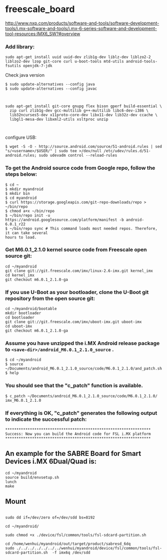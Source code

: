# freescale_board


http://www.nxp.com/products/software-and-tools/software-development-tools/i.mx-software-and-tools/i.mx-6-series-software-and-development-tool-resources:IMX6_SW?#overview

### Add library: 

```
sudo apt-get install uuid uuid-dev zlib1g-dev liblz-dev liblzo2-2 liblzo2-dev lzop git-core curl u-boot-tools mtd-utils android-tools-fsutils openjdk-7-jdk

```

Check java version 

```
$ sudo update-alternatives --config java
$ sudo update-alternatives --config javac
```


```


sudo apt-get install git-core gnupg flex bison gperf build-essential \
  zip curl zlib1g-dev gcc-multilib g++-multilib libc6-dev-i386 \
  lib32ncurses5-dev x11proto-core-dev libx11-dev lib32z-dev ccache \
  libgl1-mesa-dev libxml2-utils xsltproc unzip
  
  

```


configure USB: 

`$ wget -S -O - http://source.android.com/source/51-android.rules | sed "s/<username>/$USER/" | sudo tee >/dev/null /etc/udev/rules.d/51-android.rules; sudo udevadm control --reload-rules`



### To get the Android source code from Google repo, follow the steps below:
```
$ cd ~
$ mkdir myandroid
$ mkdir bin
$ cd myandroid
$ curl https://storage.googleapis.com/git-repo-downloads/repo > ~/bin/repo
$ chmod a+x ~/bin/repo
$ ~/bin/repo init -u https://android.googlesource.com/platform/manifest -b android-6.0.1_r22
$ ~/bin/repo sync # This command loads most needed repos. Therefore, it can take several
hours to load.

```
### Get M6.0.1_2.1.0 kernel source code from Freescale open source git:
```
cd ~/myandroid
git clone git://git.freescale.com/imx/linux-2.6-imx.git kernel_imx
cd kernel_imx
git checkout m6.0.1_2.1.0-ga
```


### If you use U-Boot as your bootloader, clone the U-Boot git repository from the open source git:
```
cd ~/myandroid/bootable
mkdir bootloader
cd bootloader
git clone git://git.freescale.com/imx/uboot-imx.git uboot-imx
cd uboot-imx
git checkout m6.0.1_2.1.0-ga

```


### Assume you have unzipped the i.MX Android release package to `<save-dir>/android_M6.0.1_2.1.0_source` .
```
$ cd ~/myandroid
$ source ~/Documents/android_M6.0.1_2.1.0_source/code/M6.0.1_2.1.0/and_patch.sh
$ help
```
### You should see that the "c_patch" function is available.
```
$ c_patch ~/Documents/android_M6.0.1_2.1.0_source/code/M6.0.1_2.1.0/ imx_M6.0.1_2.1.0

```

### If everything is OK, "c_patch" generates the following output to indicate the successful patch:
```
*****************************************************************
Success: Now you can build the Android code for FSL i.MX platform
*****************************************************************
```

## An example for the SABRE Board for Smart Devices i.MX 6Dual/Quad is:
```
cd ~/myandroid
source build/envsetup.sh
lunch 
make
```



## Mount 

```

sudo dd if=/dev/zero of=/dev/sdd bs=8192

cd ~/myandroid/

sudo chmod +x ./device/fsl/common/tools/fsl-sdcard-partition.sh

cd /home/wenhui/myandroid/out/target/product/sabresd_6dq
sudo ./../../../../../../wenhui/myandroid/device/fsl/common/tools/fsl-sdcard-partition.sh  -f imx6q /dev/sdd



```


